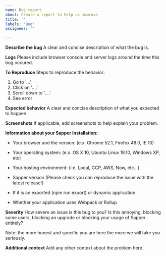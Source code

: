 ```yaml
---
name: Bug report
about: Create a report to help us improve
title: ''
labels: 'Bug'
assignees: ''

---
```


**Describe the bug**
A clear and concise description of what the bug is.

**Logs**
Please include browser console and server logs around the time this bug occured.

**To Reproduce**
Steps to reproduce the behavior:
1. Go to '...'
2. Click on '....'
3. Scroll down to '....'
4. See error

**Expected behavior**
A clear and concise description of what you expected to happen.

**Screenshots**
If applicable, add screenshots to help explain your problem.

**Information about your Sapper Installation:**
- Your browser and the version: (e.x. Chrome 52.1, Firefox 48.0, IE 10)

- Your operating system: (e.x. OS X 10, Ubuntu Linux 19.10, Windows XP, etc)

- Your hosting environment: (i.e. Local, GCP, AWS, Now, etc...)

- Sapper version (Please check you can reproduce the issue with the latest release!)

- If it is an exported (npm run export) or dynamic application.

- Whether your application uses Webpack or Rollup

**Severity**
How severe an issue is this bug to you? Is this annoying, blocking some users, blocking an upgrade or blocking your usage of Sapper entirely?

Note: the more honest and specific you are here the more we will take you seriously. 

**Additional context**
Add any other context about the problem here.
